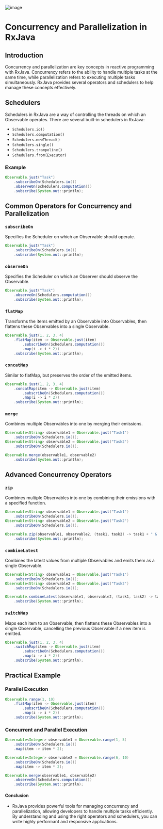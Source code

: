 ![image](https://github.com/user-attachments/assets/319efbc8-4c80-4ee0-b7a3-692cb8bb4579)


# Concurrency and Parallelization in RxJava

## Introduction
Concurrency and parallelization are key concepts in reactive programming with RxJava. Concurrency refers to the ability to handle multiple tasks at the same time, while parallelization refers to executing multiple tasks simultaneously. RxJava provides several operators and schedulers to help manage these concepts effectively.

## Schedulers
Schedulers in RxJava are a way of controlling the threads on which an Observable operates. There are several built-in schedulers in RxJava:

- `Schedulers.io()`
- `Schedulers.computation()`
- `Schedulers.newThread()`
- `Schedulers.single()`
- `Schedulers.trampoline()`
- `Schedulers.from(Executor)`

### Example
```java
Observable.just("Task")
    .subscribeOn(Schedulers.io())
    .observeOn(Schedulers.computation())
    .subscribe(System.out::println);
```

## Common Operators for Concurrency and Parallelization

### `subscribeOn`
Specifies the Scheduler on which an Observable should operate.

``` java
Observable.just("Task")
    .subscribeOn(Schedulers.io())
    .subscribe(System.out::println);
```

### `observeOn` 
Specifies the Scheduler on which an Observer should observe the Observable.

```java
Observable.just("Task")
    .observeOn(Schedulers.computation())
    .subscribe(System.out::println);
```

### `flatMap` 
Transforms the items emitted by an Observable into Observables, then flattens these Observables into a single Observable.

```java
Observable.just(1, 2, 3, 4)
    .flatMap(item -> Observable.just(item)
        .subscribeOn(Schedulers.computation())
        .map(i -> i * 2))
    .subscribe(System.out::println);
```

### `concatMap`
Similar to flatMap, but preserves the order of the emitted items.

```java
Observable.just(1, 2, 3, 4)
    .concatMap(item -> Observable.just(item)
        .subscribeOn(Schedulers.computation())
        .map(i -> i * 2))
    .subscribe(System.out::println);
```

### `merge` 
Combines multiple Observables into one by merging their emissions.

```java
Observable<String> observable1 = Observable.just("Task1")
    .subscribeOn(Schedulers.io());
Observable<String> observable2 = Observable.just("Task2")
    .subscribeOn(Schedulers.io());

Observable.merge(observable1, observable2)
    .subscribe(System.out::println);
```

## Advanced Concurrency Operators

### `zip`
Combines multiple Observables into one by combining their emissions with a specified function.

```java
Observable<String> observable1 = Observable.just("Task1")
    .subscribeOn(Schedulers.io());
Observable<String> observable2 = Observable.just("Task2")
    .subscribeOn(Schedulers.io());

Observable.zip(observable1, observable2, (task1, task2) -> task1 + " & " + task2)
    .subscribe(System.out::println);
```

### `combineLatest`
Combines the latest values from multiple Observables and emits them as a single Observable.

```java
Observable<String> observable1 = Observable.just("Task1")
    .subscribeOn(Schedulers.io());
Observable<String> observable2 = Observable.just("Task2")
    .subscribeOn(Schedulers.io());

Observable.combineLatest(observable1, observable2, (task1, task2) -> task1 + " & " + task2)
    .subscribe(System.out::println);
```

### `switchMap`
Maps each item to an Observable, then flattens these Observables into a single Observable, cancelling the previous Observable if a new item is emitted.

```java
Observable.just(1, 2, 3, 4)
    .switchMap(item -> Observable.just(item)
        .subscribeOn(Schedulers.computation())
        .map(i -> i * 2))
    .subscribe(System.out::println);
```

## Practical Example

### Parallel Execution

```java
Observable.range(1, 10)
    .flatMap(item -> Observable.just(item)
        .subscribeOn(Schedulers.computation())
        .map(i -> i * 2))
    .subscribe(System.out::println);
```
### Concurrent and Parallel Execution
```java
Observable<Integer> observable1 = Observable.range(1, 5)
    .subscribeOn(Schedulers.io())
    .map(item -> item * 2);

Observable<Integer> observable2 = Observable.range(6, 10)
    .subscribeOn(Schedulers.io())
    .map(item -> item * 2);

Observable.merge(observable1, observable2)
    .observeOn(Schedulers.computation())
    .subscribe(System.out::println);
```

#### Conclusion
- RxJava provides powerful tools for managing concurrency and parallelization, allowing developers to handle multiple tasks efficiently. By understanding and using the right operators and schedulers, you can write highly performant and responsive applications.

